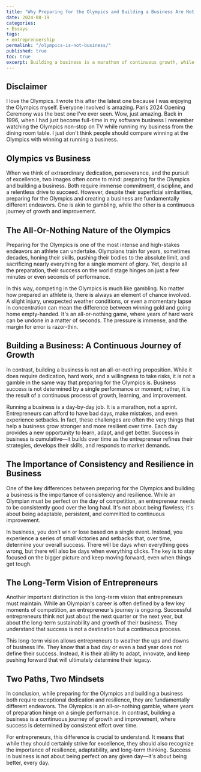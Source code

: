 ```yaml
---
title: "Why Preparing for the Olympics and Building a Business Are Not the Same"
date: 2024-08-19
categories:
- Essays
tags:
- entreprenuership
permalink: "/olympics-is-not-business/"
published: true
toc: true
excerpt: Building a business is a marathon of continuous growth, while preparing for the Olympics is a high-stakes gamble where years of effort can hinge on a single moment.
---
```


## Disclaimer

I love the Olympics. I wrote this after the latest one because I was enjoying the Olympics myself. Everyone involved is amazing. Paris 2024 Opening Ceremony was the best one I've ever seen. Wow, just amazing. Back in 1996, when I had just become full-time in my software business I remember watching the Olympics non-stop on TV while running my business from the dining room table. I just don't think people should compare winning at the Olympics with winning at running a business.

## Olympics vs Business

When we think of extraordinary dedication, perseverance, and the pursuit of excellence, two images often come to mind: preparing for the Olympics and building a business. Both require immense commitment, discipline, and a relentless drive to succeed. However, despite their superficial similarities, preparing for the Olympics and creating a business are fundamentally different endeavors. One is akin to gambling, while the other is a continuous journey of growth and improvement.

## The All-Or-Nothing Nature of the Olympics

Preparing for the Olympics is one of the most intense and high-stakes endeavors an athlete can undertake. Olympians train for years, sometimes decades, honing their skills, pushing their bodies to the absolute limit, and sacrificing nearly everything for a single moment of glory. Yet, despite all the preparation, their success on the world stage hinges on just a few minutes or even seconds of performance.

In this way, competing in the Olympics is much like gambling. No matter how prepared an athlete is, there is always an element of chance involved. A slight injury, unexpected weather conditions, or even a momentary lapse in concentration can mean the difference between winning gold and going home empty-handed. It's an all-or-nothing game, where years of hard work can be undone in a matter of seconds. The pressure is immense, and the margin for error is razor-thin.

## Building a Business: A Continuous Journey of Growth

In contrast, building a business is not an all-or-nothing proposition. While it does require dedication, hard work, and a willingness to take risks, it is not a gamble in the same way that preparing for the Olympics is. Business success is not determined by a single performance or moment; rather, it is the result of a continuous process of growth, learning, and improvement.

Running a business is a day-by-day job. It is a marathon, not a sprint. Entrepreneurs can afford to have bad days, make mistakes, and even experience setbacks. In fact, these challenges are often the very things that help a business grow stronger and more resilient over time. Each day provides a new opportunity to learn, adapt, and get better. Success in business is cumulative—it builds over time as the entrepreneur refines their strategies, develops their skills, and responds to market demands.

## The Importance of Consistency and Resilience in Business

One of the key differences between preparing for the Olympics and building a business is the importance of consistency and resilience. While an Olympian must be perfect on the day of competition, an entrepreneur needs to be consistently good over the long haul. It's not about being flawless; it's about being adaptable, persistent, and committed to continuous improvement.

In business, you don’t win or lose based on a single event. Instead, you experience a series of small victories and setbacks that, over time, determine your overall success. There will be days when everything goes wrong, but there will also be days when everything clicks. The key is to stay focused on the bigger picture and keep moving forward, even when things get tough.

## The Long-Term Vision of Entrepreneurs

Another important distinction is the long-term vision that entrepreneurs must maintain. While an Olympian's career is often defined by a few key moments of competition, an entrepreneur's journey is ongoing. Successful entrepreneurs think not just about the next quarter or the next year, but about the long-term sustainability and growth of their business. They understand that success is not a destination but a continuous process.

This long-term vision allows entrepreneurs to weather the ups and downs of business life. They know that a bad day or even a bad year does not define their success. Instead, it is their ability to adapt, innovate, and keep pushing forward that will ultimately determine their legacy.

## Two Paths, Two Mindsets

In conclusion, while preparing for the Olympics and building a business both require exceptional dedication and resilience, they are fundamentally different endeavors. The Olympics is an all-or-nothing gamble, where years of preparation hinge on a single performance. In contrast, building a business is a continuous journey of growth and improvement, where success is determined by consistent effort over time.

For entrepreneurs, this difference is crucial to understand. It means that while they should certainly strive for excellence, they should also recognize the importance of resilience, adaptability, and long-term thinking. Success in business is not about being perfect on any given day—it's about being better, every day.
